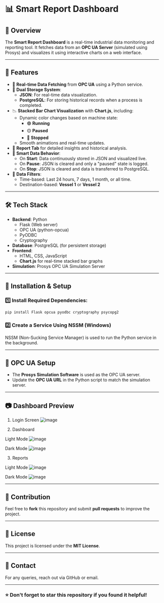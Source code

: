 # 📊 Smart Report Dashboard

## 📌 Overview

The **Smart Report Dashboard** is a real-time industrial data monitoring and reporting tool. It fetches data from an **OPC UA Server** (simulated using Prosys) and visualizes it using interactive charts on a web interface.

---

## 🚀 Features

- 🔌 **Real-time Data Fetching** from **OPC UA** using a Python service.
- 💾 **Dual Storage System**:
  - **JSON**: For real-time data visualization.
  - **PostgreSQL**: For storing historical records when a process is completed.
- 📉 **Stacked Bar Chart Visualization** with **Chart.js**, including:
  - Dynamic color changes based on machine state:
    - 🟢 **Running**
    - 🟡 **Paused**
    - 🔴 **Stopped**
  - Smooth animations and real-time updates.
- 📁 **Report Tab** for detailed insights and historical analysis.
- 🧠 **Smart Data Behavior**:
  - On **Start**: Data continuously stored in JSON and visualized live.
  - On **Pause**: JSON is cleared and only a "paused" state is logged.
  - On **Stop**: JSON is cleared and data is transferred to PostgreSQL.
- 📅 **Data Filters**:
  - Time-based: Last 24 hours, 7 days, 1 month, or all time.
  - Destination-based: **Vessel 1** or **Vessel 2**

---

## 🛠️ Tech Stack

- **Backend**: Python  
  - Flask (Web server)  
  - OPC UA (python-opcua)  
  - PyODBC  
  - Cryptography  
- **Database**: PostgreSQL (for persistent storage)
- **Frontend**: 
  - HTML, CSS, JavaScript  
  - **Chart.js** for real-time stacked bar graphs
- **Simulation**: Prosys OPC UA Simulation Server

---

## 🚀 Installation & Setup

### 1️⃣ Install Required Dependencies:
```bash
pip install Flask opcua pyodbc cryptography psycopg2
```

### 2️⃣ Create a Service Using NSSM (Windows)
NSSM (Non-Sucking Service Manager) is used to run the Python service in the background.


---

## 🔗 OPC UA Setup
- The **Prosys Simulation Software** is used as the OPC UA server.
- Update the **OPC UA URL** in the Python script to match the simulation server.

---

## 📷 Dashboard Preview
1. Login Screen
![image](https://github.com/user-attachments/assets/b31d999f-87a3-4392-ab60-db4bc640feb2)

2. Dashboard

Light Mode
![image](https://github.com/user-attachments/assets/2c53111e-1b73-4c33-a7d0-8ecd30541c41)

Dark Mode
![image](https://github.com/user-attachments/assets/3a4e721b-daf7-4b94-ac1b-861de9bcb5e0)


3. Reports

Light Mode
![image](https://github.com/user-attachments/assets/f3be3723-2ad3-4b7b-aea1-6f25df3cd185)


Dark Mode
![image](https://github.com/user-attachments/assets/a66aab1a-c9e9-4ab9-bb2e-905252c8e59d)



---

## 🤝 Contribution
Feel free to **fork** this repository and submit **pull requests** to improve the project.

---

## 📜 License
This project is licensed under the **MIT License**.

---

## 📧 Contact
For any queries, reach out via GitHub or email.

---

### ⭐ Don't forget to **star** this repository if you found it helpful!

